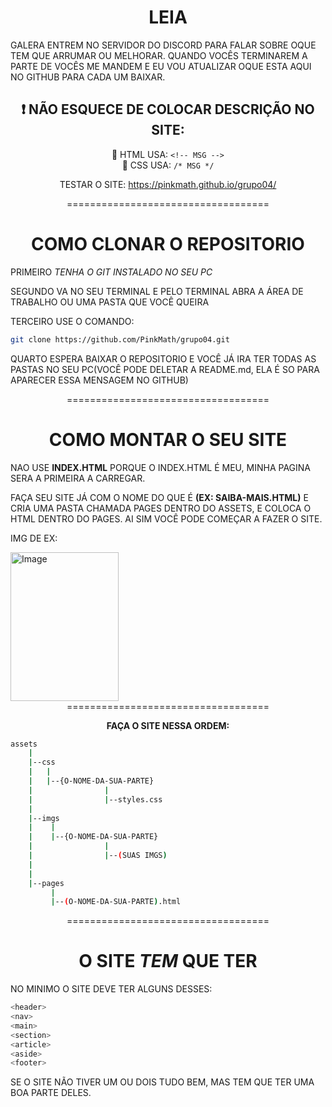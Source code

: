 <div align='center'>
    
# LEIA
</div>

GALERA ENTREM NO SERVIDOR DO DISCORD PARA FALAR SOBRE OQUE TEM QUE ARRUMAR OU MELHORAR.
QUANDO VOCÊS TERMINAREM A PARTE DE VOCÊS ME MANDEM E EU VOU ATUALIZAR OQUE ESTA AQUI NO GITHUB PARA CADA UM BAIXAR.
<div align='center'>
    
## ❗ NÃO ESQUECE DE COLOCAR DESCRIÇÃO NO SITE:

🔹 HTML USA: `<!-- MSG -->`  
🔹 CSS USA: `/* MSG */`

TESTAR O SITE: https://pinkmath.github.io/grupo04/
</div>
<div align='center'>
===================================
    
# COMO CLONAR O REPOSITORIO
</div>

PRIMEIRO *TENHA O GIT INSTALADO NO SEU PC*

SEGUNDO VA NO SEU TERMINAL E PELO TERMINAL ABRA A ÁREA DE TRABALHO OU UMA PASTA QUE VOCÊ QUEIRA

TERCEIRO USE O COMANDO:
```bash
git clone https://github.com/PinkMath/grupo04.git
```
QUARTO ESPERA BAIXAR O REPOSITORIO E VOCÊ JÁ IRA TER TODAS AS PASTAS NO SEU PC(VOCÊ PODE DELETAR A README.md, ELA É SO PARA APARECER ESSA MENSAGEM NO GITHUB)


<div align='center'>
===================================
    
# COMO MONTAR O SEU SITE
</div>

NAO USE **INDEX.HTML** PORQUE O INDEX.HTML É MEU, MINHA PAGINA SERA A PRIMEIRA A CARREGAR.

FAÇA SEU SITE JÁ COM O NOME DO QUE É **(EX: SAIBA-MAIS.HTML)** E CRIA UMA PASTA CHAMADA PAGES DENTRO DO ASSETS, E COLOCA O HTML DENTRO DO PAGES. AI SIM VOCÊ PODE COMEÇAR A FAZER O SITE.

IMG DE EX:


<img width="173" height="238" alt="Image" src="https://github.com/user-attachments/assets/c3e07c9b-0e61-4a53-9118-d20bf5086d95" />


<div align='center'>
===================================
    
**FAÇA O SITE NESSA ORDEM:**
</div>

```bash
assets
    |
    |--css
    |   |
    |   |--{O-NOME-DA-SUA-PARTE}
    |                |
    |                |--styles.css
    |
    |--imgs
    |    |
    |    |--{O-NOME-DA-SUA-PARTE}
    |                |
    |                |--(SUAS IMGS)
    |
    |
    |--pages
         |
         |--(O-NOME-DA-SUA-PARTE).html
```

<div align='center'>
===================================
    
# O SITE *TEM* QUE TER
</div>

NO MINIMO O SITE DEVE TER ALGUNS DESSES:

```bash
<header>
<nav>
<main>
<section>
<article>
<aside>
<footer>
```

SE O SITE NÃO TIVER UM OU DOIS TUDO BEM, MAS TEM QUE TER UMA BOA PARTE DELES.

